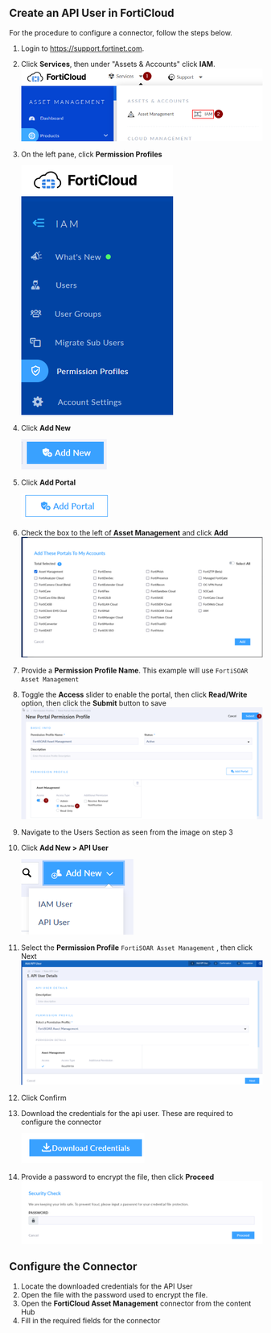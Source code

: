 ## Create an API User in FortiCloud

For the procedure to configure a connector, follow the steps below. 

1. Login to https://support.fortinet.com.
2. Click **Services**, then under "Assets & Accounts" click **IAM**.
![IAM Option](/docs/images/iam.png)

3. On the left pane, click **Permission Profiles**

    ![Permission Profiles](/docs/images/permission_profiles.png)

5. Click **Add New**

    ![Add New Button](/docs/images/add_new.png)

7. Click **Add Portal**

    ![Add Portal Button](/docs/images/add_portal.png)

8. Check the box to the left of **Asset Management** and click **Add**
![Add Asset management permission](/docs/images/check_asset_management.png)

9. Provide a **Permission Profile Name**. This example will use `FortiSOAR Asset Management`
10. Toggle the **Access** slider to enable the portal, then click **Read/Write** option, then click the **Submit** button to save
![Add Asset management permission](/docs/images/enable_portal.png)

11. Navigate to the Users Section as seen from the image on step 3
12. Click **Add New > API User** 

    ![Add API User](/docs/images/add_api_user.png)
14. Select the **Permission Profile** `FortiSOAR Asset Management` , then click Next
![Assign Profile](/docs/images/assign_profile.png)
15. Click Confirm 
16. Download the credentials for the api user. These are required to configure the connector

    ![img.png](/docs/images/download_creds.png)
17. Provide a password to encrypt the file, then click **Proceed**
![img](/docs/images/protect_credentials.png)

## Configure the Connector
1. Locate the downloaded credentials for the API User
2. Open the file with the password used to encrypt the file.
3. Open the **FortiCloud Asset Management** connector from the content Hub
4. Fill in the required fields for the connector
